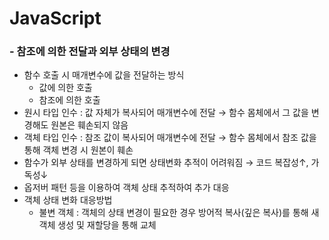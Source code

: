 # JavaScript
### - 참조에 의한 전달과 외부 상태의 변경
  - 함수 호출 시 매개변수에 값을 전달하는 방식
    + 값에 의한 호출
    + 참조에 의한 호출
  - 원시 타입 인수 : 값 자체가 복사되어 매개변수에 전달 → 함수 몸체에서 그 값을 변경해도 원본은 훼손되지 않음
  - 객체 타입 인수 : 참조 값이 복사되어 매개변수에 전달 → 함수 몸체에서 참조 값을 통해 객체 변경 시 원본이 훼손
  - 함수가 외부 상태를 변경하게 되면 상태변화 추적이 어려워짐 → 코드 복잡성↑, 가독성↓
  - 옵저버 패턴 등을 이용하여 객체 상태 추적하여 추가 대응
  - 객체 상태 변화 대응방법
    + 불변 객체 : 객체의 상태 변경이 필요한 경우 방어적 복사(깊은 복사)를 통해 새 객체 생성 및 재할당을 통해 교체